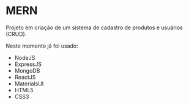 # MERN

Projeto em criação de um sistema de cadastro de produtos e usuários (CRUD).

Neste momento já foi usado:
- NodeJS
- ExpressJS
- MongoDB
- ReactJS
- MaterialsUI
- HTML5
- CSS3

